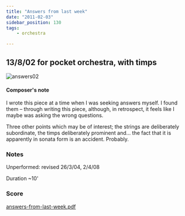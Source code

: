 ```yaml
---
title: "Answers from last week"
date: "2011-02-03"
sidebar_position: 130
tags:
    - orchestra

---
```

## 13/8/02 for pocket orchestra, with timps

![](/img/answers02.png "answers02")

#### Composer's note

I wrote this piece at a time when I was seeking answers myself. I found them – through writing this piece, although, in retrospect, it feels like I maybe was asking the wrong questions.

Three other points which may be of interest; the strings are deliberately subordinate, the timps deliberately prominent and… the fact that it is apparently in sonata form is an accident. Probably.

### Notes

Unperformed: revised 26/3/04, 2/4/08

Duration ~10'

### Score

[answers-from-last-week.pdf](pathname:///catalog/answers-from-last-week.pdf)





